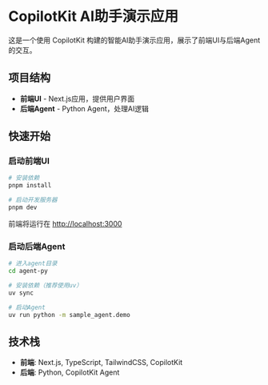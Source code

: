 # CopilotKit AI助手演示应用

这是一个使用 CopilotKit 构建的智能AI助手演示应用，展示了前端UI与后端Agent的交互。

## 项目结构

- **前端UI** - Next.js应用，提供用户界面
- **后端Agent** - Python Agent，处理AI逻辑

## 快速开始

### 启动前端UI

```bash
# 安装依赖
pnpm install

# 启动开发服务器
pnpm dev
```

前端将运行在 [http://localhost:3000](http://localhost:3000)

### 启动后端Agent

```bash
# 进入agent目录
cd agent-py

# 安装依赖（推荐使用uv）
uv sync

# 启动Agent
uv run python -m sample_agent.demo
```

## 技术栈

- **前端**: Next.js, TypeScript, TailwindCSS, CopilotKit
- **后端**: Python, CopilotKit Agent
